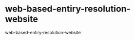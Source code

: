 web-based-entiry-resolution-website
===================================

web-based-entiry-resolution-website